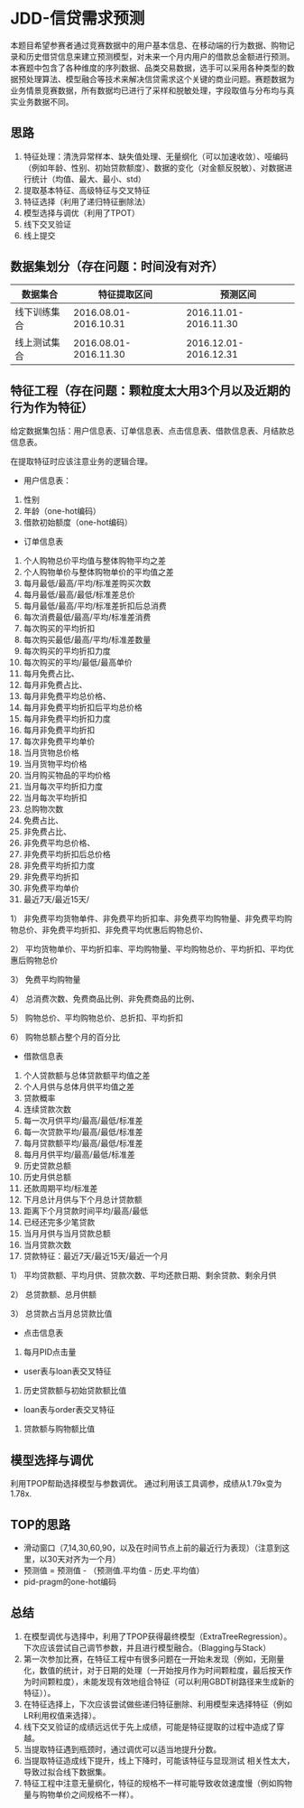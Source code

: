 # JDD-信贷需求预测

本题目希望参赛者通过竞赛数据中的用户基本信息、在移动端的行为数据、购物记录和历史借贷信息来建立预测模型，对未来一个月内用户的借款总金额进行预测。本赛题中包含了各种维度的序列数据、品类交易数据，选手可以采用各种类型的数据预处理算法、模型融合等技术来解决信贷需求这个关键的商业问题。赛题数据为业务情景竞赛数据，所有数据均已进行了采样和脱敏处理，字段取值与分布均与真实业务数据不同。






## 思路
1. 特征处理：清洗异常样本、缺失值处理、无量纲化（可以加速收敛）、哑编码（例如年龄、性别、初始贷款额度）、数据的变化（对金额反脱敏）、对数据进行统计（均值、最大、最小、std）
2. 提取基本特征、高级特征与交叉特征
3. 特征选择（利用了递归特征删除法）
4. 模型选择与调优（利用了TPOT）
5. 线下交叉验证
6. 线上提交


## 数据集划分（存在问题：时间没有对齐）


数据集合| 特征提取区间 | 预测区间
---|---|---
线下训练集合| 2016.08.01-2016.10.31 | 2016.11.01-2016.11.30
线上测试集合 | 2016.08.01-2016.11.30 | 2016.12.01-2016.12.31

## 特征工程（存在问题：颗粒度太大用3个月以及近期的行为作为特征）
给定数据集包括：用户信息表、订单信息表、点击信息表、借款信息表、月结款总信息表。

在提取特征时应该注意业务的逻辑合理。

- 用户信息表：
1.  性别
2.	年龄（one-hot编码）
3.	借款初始额度（one-hot编码）
- 订单信息表
1.	个人购物总价平均值与整体购物平均之差
2.	个人购物单价与整体购物单价的平均值之差
3.	每月最低/最高/平均/标准差购买次数
4.	每月最低/最高/最低/标准差总价
5.	每月最低/最高/平均/标准差折扣后总消费
6.	每次消费最低/最高/平均/标准差消费
7.	每次购买的平均折扣
8.	每次购买最低/最高/平均/标准差数量
9.	每次购买的平均折扣力度
10.	每次购买的平均/最低/最高单价
11.	每月免费占比、
12.	每月非免费占比、
13.	每月非免费平均总价格、
14.	每月非免费平均折扣后平均总价格
15.	每月非免费平均折扣力度
16.	每月非免费平均折扣
17.	每次非免费平均单价
18.	当月货物总价格
19.	当月货物平均价格
20.	当月购买物品的平均价格
21.	当月每次平均折扣力度
22.	当月每次平均折扣
23.	总购物次数
24.	免费占比、
25.	非免费占比、
26.	非免费平均总价格、
27.	非免费平均折扣后总价格
28.	非免费平均折扣力度
29.	非免费平均折扣
30.	非免费平均单价
31.	最近7天/最近15天/

1） 非免费平均货物单件、非免费平均折扣率、非免费平均购物量、非免费平均购物总价、非免费平均折扣、非免费平均优惠后购物总价、

2）	平均货物单价、平均折扣率、平均购物量、平均购物总价、平均折扣、平均优惠后购物总价

3）	免费平均购物量

4）	总消费次数、免费商品比例、非免费商品的比例、

5）	购物总价、平均购物总价、总折扣、平均折扣

6）	购物总额占整个月的百分比

- 借款信息表
1.	个人贷款额与总体贷款额平均值之差
2.	个人月供与总体月供平均值之差
3.	贷款概率
4.	连续贷款次数
5.	每一次月供平均/最高/最低/标准差
6.	每一次贷款平均/最高/最低/标准差
7.	每月贷款额平均/最高/最低/标准差
8.	每月月供平均/最高/最低/标准差
9.	历史贷款总额
10.	历史月供总额
11.	还款周期平均/标准差
12.	下月总计月供与下个月总计贷款额
13.	距离下个月贷款时间平均/最高/最低
14.	已经还完多少笔贷款
15.	当月月供与当月贷款总额
16.	当月贷款次数
17.	贷款特征：最近7天/最近15天/最近一个月

1）	平均贷款额、平均月供、贷款次数、平均还款日期、剩余贷款、剩余月供

2）	总贷款额、总月供额

3）	总贷款占当月总贷款比值

- 点击信息表
1.	每月PID点击量
- user表与loan表交叉特征
1.	历史贷款额与初始贷款额比值
- loan表与order表交叉特征
1.	贷款额与购物额比值


## 模型选择与调优
利用TPOP帮助选择模型与参数调优。
通过利用该工具调参，成绩从1.79x变为1.78x.

## TOP的思路
- 滑动窗口（7,14,30,60,90，以及在时间节点上前的最近行为表现）（注意到这里，以30天对齐为一个月）
- 预测值 = 预测值 - （预测值.平均值 - 历史.平均值）
- pid-pragm的one-hot编码




## 总结
1.	在模型调优与选择中，利用了TPOP获得最终模型（ExtraTreeRegression）。下次应该尝试自己调节参数，并且进行模型融合。（Blagging与Stack）
2.	第一次参加比赛，在特征工程中有很多问题在一开始未发现（例如，无刚量化，数值的统计，对于日期的处理（一开始按月作为时间颗粒度，最后按天作为时间颗粒度），未能发现有效地组合特征（可以利用GBDT树路径来生成新的特征））。
3.	在特征选择上，下次应该尝试做些递归特征删除、利用模型来选择特征（例如LR利用权值来选择）。
4.	线下交叉验证的成绩远远优于先上成绩，可能是特征提取的过程中造成了穿越。
5.	当提取特征遇到瓶颈时，通过调优可以适当地提升分数。
6.	当提取特征造成线下提升，线上下降时，可能该特征与显现测试 相关性太大，导致过拟合线下数据集。
7.	特征工程中注意无量纲化，特征的规格不一样可能导致收敛速度慢（例如购物量与购物单价之间规格不一样）。
